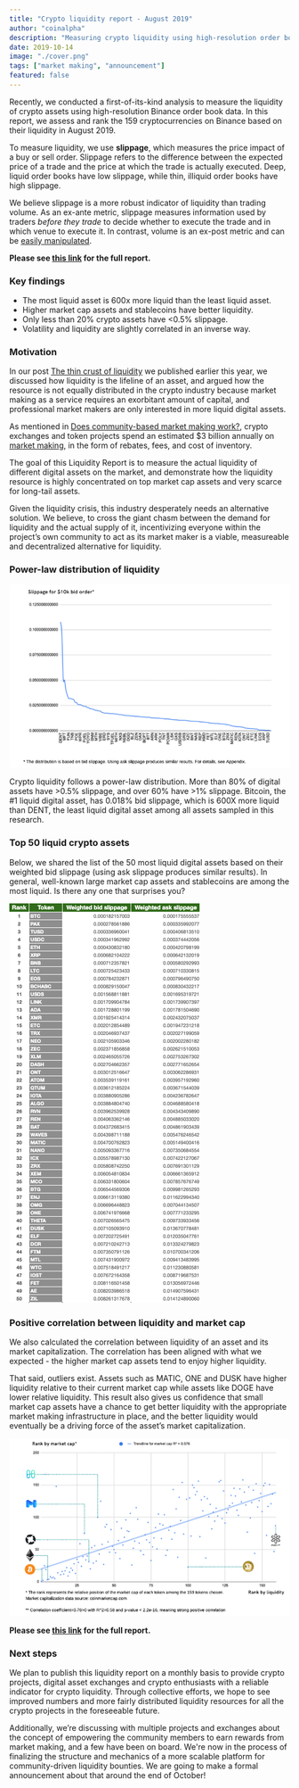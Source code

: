 ```yaml
---
title: "Crypto liquidity report - August 2019"
author: "coinalpha"
description: "Measuring crypto liquidity using high-resolution order book data"
date: 2019-10-14
image: "./cover.png"
tags: ["market making", "announcement"]
featured: false
---
```


Recently, we conducted a first-of-its-kind analysis to measure the liquidity of crypto assets using high-resolution Binance order book data. In this report, we assess and rank the 159 cryptocurrencies on Binance based on their liquidity in August 2019.

To measure liquidity, we use **slippage**, which measures the price impact of a buy or sell order. Slippage refers to the difference between the expected price of a trade and the price at which the trade is actually executed. Deep, liquid order books have low slippage, while thin, illiquid order books have high slippage. 

We believe slippage is a more robust indicator of liquidity than trading volume. As an ex-ante metric, slippage measures information used by traders *before they trade* to decide whether to execute the trade and in which venue to execute it. In contrast, volume is an ex-post metric and can be [easily manipulated](https://www.theblockcrypto.com/daily/24941/bitwise-report-bitcoin-is-a-significantly-more-efficient-market-despite-95-fake-volume).

**Please see [this link](/crypto-liquidity-report-2019-8.pdf) for the full report.**

### Key findings

- The most liquid asset is 600x more liquid than the least liquid asset.
- Higher market cap assets and stablecoins have better liquidity.
- Only less than 20% crypto assets have <0.5% slippage.
- Volatility and liquidity are slightly correlated in an inverse way.

<!-- more -->


### Motivation

In our post [The thin crust of liquidity]( https://hummingbot.io/blog/2019-01-thin-crust-of-liquidity/) we published earlier this year, we discussed how liquidity is the lifeline of an asset, and argued how the resource is not equally distributed in the crypto industry because market making as a service requires an exorbitant amount of capital, and professional market makers are only interested in more liquid digital assets. 

As mentioned in [Does community-based market making work?](https://hummingbot.io/blog/2019-09-does-community-based-market-making-work/), crypto exchanges and token projects spend an estimated $3 billion annually on [market making](https://hackernoon.com/a-guide-to-market-making-for-crypto-startups-jydr387v), in the form of rebates, fees, and cost of inventory.

The goal of this Liquidity Report is to measure the actual liquidity of different digital assets on the market, and demonstrate how the liquidity resource is highly concentrated on top market cap assets and very scarce for long-tail assets.  

Given the liquidity crisis, this industry desperately needs an alternative solution. We believe, to cross the giant chasm between the demand for liquidity and the actual supply of it, incentivizing everyone within the project’s own community to act as its market maker is a viable, measureable and decentralized alternative for liquidity. 


### Power-law distribution of liquidity

![](distribution.png)

Crypto liquidity follows a power-law distribution. More than 80% of digital assets have >0.5% slippage, and over 60% have >1% slippage. Bitcoin, the #1 liquid digital asset, has 0.018% bid slippage, which is 600X more liquid than DENT, the least liquid digital asset among all assets sampled in this research. 


### Top 50 liquid crypto assets

Below, we shared the list of the 50 most liquid digital assets based on their weighted bid slippage (using ask slippage produces similar results). In general, well-known large market cap assets and stablecoins are among the most liquid. Is there any one that surprises you?

![](top50ranking.png)

### Positive correlation between liquidity and market cap

We also calculated the correlation between liquidity of an asset and its market capitalization. The correlation has been aligned with what we expected - the higher market cap assets tend to enjoy higher liquidity. 

That said, outliers exist. Assets such as MATIC, ONE and DUSK have higher liquidity relative to their current market cap while assets like DOGE have lower relative liquidity. This result also gives us confidence that small market cap assets have a chance to get better liquidity with the appropriate market making infrastructure in place, and the better liquidity would eventually be a driving force of the asset’s market capitalization. 

![](marketcap.png)

**Please see [this link](/crypto-liquidity-report-2019-8.pdf) for the full report.**

### Next steps
We plan to publish this liquidity report on a monthly basis to provide crypto projects, digital asset exchanges and crypto enthusiasts with a reliable indicator for crypto liquidity. Through collective efforts, we hope to see improved numbers and more fairly distributed liquidity resources for all the crypto projects in the foreseeable future. 

Additionally, we’re discussing with multiple projects and exchanges about the concept of empowering the community members to earn rewards from market making, and a few have been on board. We're now in the process of finalizing the structure and mechanics of a more scalable platform for community-driven liquidity bounties. We are going to make a formal announcement about that around the end of October! 